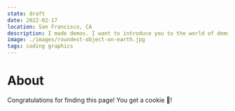 ```yaml
---
state: draft
date: 2022-02-17
location: San Francisco, CA
description: I made demos. I want to introduce you to the world of demos by going through the work I produced.
image: ./images/roundest-object-on-earth.jpg
tags: coding graphics
---
```


# About

Congratulations for finding this page! You get a cookie 🍪!